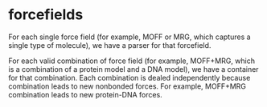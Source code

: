 # forcefields

For each single force field (for example, MOFF or MRG, which captures a single type of molecule), we have a parser for that forcefield. 

For each valid combination of force field (for example, MOFF+MRG, which is a combination of a protein model and a DNA model), we have a container for that combination. Each combination is dealed independently because combination leads to new nonbonded forces. For example, MOFF+MRG combination leads to new protein-DNA forces. 

